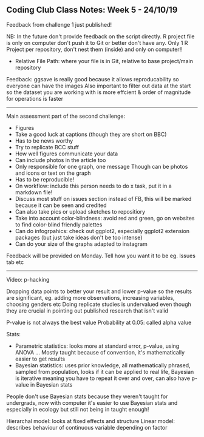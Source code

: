 ## Coding Club Class Notes: Week 5 - 24/10/19


Feedback from challenge 1 just published!

NB: In the future don't provide feedback on the script directly. R project file is only on computer don't push it to Git or better don't have any.
Only 1 R Project per repository, don't nest them (inside) and only on computer!!

- Relative File Path: where your file is in Git, relative to base project/main repository

Feedback:
ggsave is really good because it allows reproducability so everyone can have the images
Also important to filter out data at the start so the dataset you are working with is more effcient & order of magnitude for operations is faster 

----
Main assessment part of the second challenge: 
- Figures
- Take a good luck at captions (though they are short on BBC)
- Has to be news worthy
- Try to replicate BCC stuff
- How well figures communicate your data
- Can include photos in the article too
- Only responsible for one graph, one message
Though can be photos and icons or text on the graph
- Has to be reproducible!
- On workflow: include this person needs to do x task, put it in a markdown file!
- Discuss most stuff on issues section instead of FB, this will be marked because it can be seen and credited
- Can also take pics or upload sketches to repositiory 
- Take into account color-blindness: avoid red and green,  go on websites to find color-blind friendly palettes
- Can do infogrpahics: check out ggplot2, especially ggplot2 extension packages (but just take ideas don't be too intense)
- Can do your size of the graphs adapted to instagram

Feedback will be provided on Monday. Tell how you want it to be eg. Issues tab etc

----
Video: p-hacking

Dropping data points to better your result and lower p-value so the results are significant, eg. adding more observations, increasing variables, choosing genders etc 
Doing replicate studies is undervalued even though they are crucial in pointing out published research that isn't valid

P-value is not always the best value
Probability at 0.05: called alpha value

Stats:
- Parametric statistics: looks more at standard error, p-value, using ANOVA ... Mostly taught because of convention, it's mathematically easier to get results 
- Bayesian statistics: uses prior knowledge,  all mathematically phrased, sampled from population, looks if it can be applied to real life, Bayesian is iterative meaning you have to repeat it over and over, can also have p-value in Bayesian stats

People don't use Bayesian stats because they weren't taught for undergrads, now with computer it's easier to use Bayesian stats and especially in ecology but still not being in taught enough!

Hierarchal model: looks at fixed effects and structure
Linear model: describes behaviour of continuous variable depending on factor








